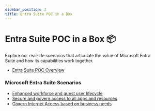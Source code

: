 ```yaml
---
sidebar_position: 2
title: Entra Suite POC in a Box
---
```

# Entra Suite POC in a Box 📦

Explore our real-life scenarios that articulate the value of Microsoft Entra Suite and how its capabilities work together.

- [Entra Suite POC Overview](./POCAssets/01-Entra_Suite_POC_Overview.pptx)

### Microsoft Entra Suite Scenarios

- [Enhanced workforce and guest user lifecycle](./Scenario1.md)
- [Secure and govern access to all apps and resources](./Scenario2.md)
- [Govern Internet Access based on business needs](./Scenario3.md)